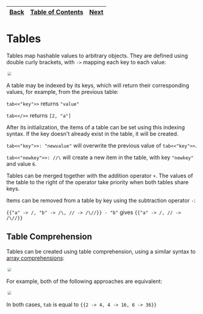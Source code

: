 [Back](04arrays.md) | [Table of Contents](tableofcontents.md) | [Next](06slices.md)
---                 | ---                                     | ---

# Tables

Tables map hashable values to arbitrary objects.
They are defined using double curly brackets, with `->` mapping each key to each value:

<p align="left">
    <img src="images/11table.png" style="transform: scale(0.6)">
</p>

A table may be indexed by its keys, which will return their corresponding values, for example, from the previous table:

`tab<<"key">>` returns `"value"`

`tab<</>>` returns `[2, "a"]`

After its initialization, the items of a table can be set using this indexing syntax.
If the key doesn't already exist in the table, it will be created.

`tab<<"key">>: "newvalue"` will overwrite the previous value of `tab<<"key">>`.

`tab<<"newkey">>: //\` will create a new item in the table, with key `"newkey"` and value `6`.

Tables can be merged together with the addition operator `+`.
The values of the table to the right of the operator take priority when both tables share keys.

Items can be removed from a table by key using the subtraction operator `-`:

`{{"a" -> /, "b" -> /\, // -> /\//}} - "b"` gives `{{"a" -> /, // -> /\//}}`

## Table Comprehension

Tables can be created using table comprehension, using a similar syntax to [array comprehensions](04arrays.md#array-comprehension):

<p align="left">
    <img src="images/12tablecomprehension.png" style="transform: scale(0.6)">
</p>

For example, both of the following approaches are equivalent:

<p align="left">
    <img src="images/13tablecomprehension.png" style="transform: scale(0.6)">
</p>

In both cases, `tab` is equal to `{{2 -> 4, 4 -> 16, 6 -> 36}}`
